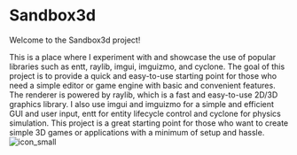 # Sandbox3d
Welcome to the Sandbox3d project! 

This is a place where I experiment with and showcase the use of popular libraries such as entt, raylib, imgui, imguizmo, and cyclone. The goal of this project is to provide a quick and easy-to-use starting point for those who need a simple editor or game engine with basic and convenient features. The renderer is powered by raylib, which is a fast and easy-to-use 2D/3D graphics library. I also use imgui and imguizmo for a simple and efficient GUI and user input, entt for entity lifecycle control and cyclone for physics simulation. This project is a great starting point for those who want to create simple 3D games or applications with a minimum of setup and hassle.
![icon_small](https://user-images.githubusercontent.com/56446223/210096847-186a75c7-f668-4258-8f7b-3e2fb06d8aaf.png)
